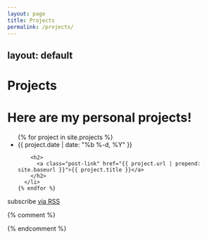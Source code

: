 ```yaml
---
layout: page
title: Projects
permalink: /projects/
---
```

layout: default
---

<div class="home">

  <h1 class="page-heading">Projects</h1>
  <h1>Here are my personal projects!</h1>

  <ul class="post-list">
    {% for project in site.projects %}
      <li>
        <span class="post-meta">{{ project.date | date: "%b %-d, %Y" }}</span>

        <h2>
          <a class="post-link" href="{{ project.url | prepend: site.baseurl }}">{{ project.title }}</a>
        </h2>
      </li>
    {% endfor %}
  </ul>

  <p class="rss-subscribe">subscribe <a href="{{ "/feed.xml" | prepend: site.baseurl }}">via RSS</a></p>

</div>

{% comment %}


{% endcomment %}
